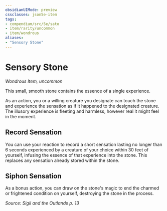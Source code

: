 ```yaml
---
obsidianUIMode: preview
cssclasses: json5e-item
tags:
- compendium/src/5e/sato
- item/rarity/uncommon
- item/wondrous
aliases: 
- "Sensory Stone"
---
```

# Sensory Stone
*Wondrous Item, uncommon*  


This small, smooth stone contains the essence of a single experience.

As an action, you or a willing creature you designate can touch the stone and experience the sensation as if it happened to the designated creature. The illusory experience is fleeting and harmless, however real it might feel in the moment.

## Record Sensation

You can use your reaction to record a short sensation lasting no longer than 6 seconds experienced by a creature of your choice within 30 feet of yourself, infusing the essence of that experience into the stone. This replaces any sensation already stored within the stone.

## Siphon Sensation

As a bonus action, you can draw on the stone's magic to end the charmed or frightened condition on yourself, destroying the stone in the process.

*Source: Sigil and the Outlands p. 13*